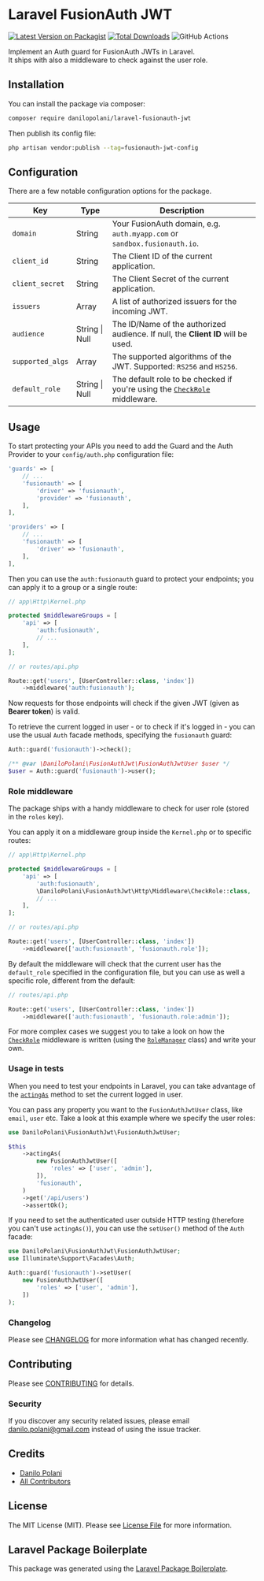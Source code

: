 # Laravel FusionAuth JWT

[![Latest Version on Packagist](https://img.shields.io/packagist/v/danilopolani/laravel-fusionauth-jwt.svg?style=flat-square)](https://packagist.org/packages/danilopolani/laravel-fusionauth-jwt)
[![Total Downloads](https://img.shields.io/packagist/dt/danilopolani/laravel-fusionauth-jwt.svg?style=flat-square)](https://packagist.org/packages/danilopolani/laravel-fusionauth-jwt)
![GitHub Actions](https://github.com/danilopolani/laravel-fusionauth-jwt/actions/workflows/main.yml/badge.svg)

Implement an Auth guard for FusionAuth JWTs in Laravel.  
It ships with also a middleware to check against the user role.  

## Installation

You can install the package via composer:

```bash
composer require danilopolani/laravel-fusionauth-jwt
```

Then publish its config file:

```bash
php artisan vendor:publish --tag=fusionauth-jwt-config
```

## Configuration

There are a few notable configuration options for the package.

Key | Type | Description
------------ | ------------- | -------------
`domain` | String | Your FusionAuth domain, e.g. `auth.myapp.com` or `sandbox.fusionauth.io`.
`client_id` | String | The Client ID of the current application.
`client_secret` | String | The Client Secret of the current application.
`issuers` | Array | A list of authorized issuers for the incoming JWT.
`audience` | String \| Null | The ID/Name of the authorized audience. If null, the **Client ID** will be used.
`supported_algs` | Array | The supported algorithms of the JWT. Supported: `RS256` and `HS256`.
`default_role` | String \| Null | The default role to be checked if you're using the [`CheckRole`](#role-middleware) middleware.

## Usage

To start protecting your APIs you need to add the Guard and the Auth Provider to your `config/auth.php` configuration file:

```php
'guards' => [
    // ...
    'fusionauth' => [
        'driver' => 'fusionauth',
        'provider' => 'fusionauth',
    ],
],

'providers' => [
    // ...
    'fusionauth' => [
        'driver' => 'fusionauth',
    ],
],
```

Then you can use the `auth:fusionauth` guard to protect your endpoints; you can apply it to a group or a single route:

```php
// app\Http\Kernel.php

protected $middlewareGroups = [
    'api' => [
        'auth:fusionauth',
        // ...
    ],
];

// or routes/api.php

Route::get('users', [UserController::class, 'index'])
    ->middleware('auth:fusionauth');
```

Now requests for those endpoints will check if the given JWT (given as **Bearer token**) is valid.

To retrieve the current logged in user - or to check if it's logged in - you can use the usual `Auth` facade methods, specifying the `fusionauth` guard:

```php
Auth::guard('fusionauth')->check();

/** @var \DaniloPolani\FusionAuthJwt\FusionAuthJwtUser $user */
$user = Auth::guard('fusionauth')->user();
```

### Role middleware

The package ships with a handy middleware to check for user role (stored in the `roles` key).

You can apply it on a middleware group inside the `Kernel.php` or to specific routes:

```php
// app\Http\Kernel.php

protected $middlewareGroups = [
    'api' => [
        'auth:fusionauth',
        \DaniloPolani\FusionAuthJwt\Http\Middleware\CheckRole::class,
        // ...
    ],
];

// or routes/api.php

Route::get('users', [UserController::class, 'index'])
    ->middleware(['auth:fusionauth', 'fusionauth.role']);
```

By default the middleware will check that the current user has the `default_role` specified in the configuration file, but you can use as well a specific role, different from the default:

```php
// routes/api.php

Route::get('users', [UserController::class, 'index'])
    ->middleware(['auth:fusionauth', 'fusionauth.role:admin']);
```

For more complex cases we suggest you to take a look on how the [`CheckRole`](https://github.com/danilopolani/laravel-fusionauth-jwt/blob/master/src/Http/Middleware/CheckRole.php) middleware is written (using the [`RoleManager`](https://github.com/danilopolani/laravel-fusionauth-jwt/blob/master/src/Helpers/RoleManager.php) class) and write your own.

### Usage in tests

When you need to test your endpoints in Laravel, you can take advantage of the [`actingAs`](https://laravel.com/docs/8.x/http-tests#session-and-authentication) method to set the current logged in user.

You can pass any property you want to the `FusionAuthJwtUser` class, like `email`, `user` etc. Take a look at this example where we specify the user roles:

```php
use DaniloPolani\FusionAuthJwt\FusionAuthJwtUser;

$this
    ->actingAs(
        new FusionAuthJwtUser([
            'roles' => ['user', 'admin'],
        ]),
        'fusionauth',
    )
    ->get('/api/users')
    ->assertOk();
```

If you need to set the authenticated user outside HTTP testing (therefore you can't use `actingAs()`), you can use the `setUser()` method of the `Auth` facade:

```php
use DaniloPolani\FusionAuthJwt\FusionAuthJwtUser;
use Illuminate\Support\Facades\Auth;

Auth::guard('fusionauth')->setUser(
    new FusionAuthJwtUser([
        'roles' => ['user', 'admin'],
    ])
);
```

### Changelog

Please see [CHANGELOG](CHANGELOG.md) for more information what has changed recently.

## Contributing

Please see [CONTRIBUTING](CONTRIBUTING.md) for details.

### Security

If you discover any security related issues, please email danilo.polani@gmail.com instead of using the issue tracker.

## Credits

-   [Danilo Polani](https://github.com/danilopolani)
-   [All Contributors](../../contributors)

## License

The MIT License (MIT). Please see [License File](LICENSE.md) for more information.

## Laravel Package Boilerplate

This package was generated using the [Laravel Package Boilerplate](https://laravelpackageboilerplate.com).
